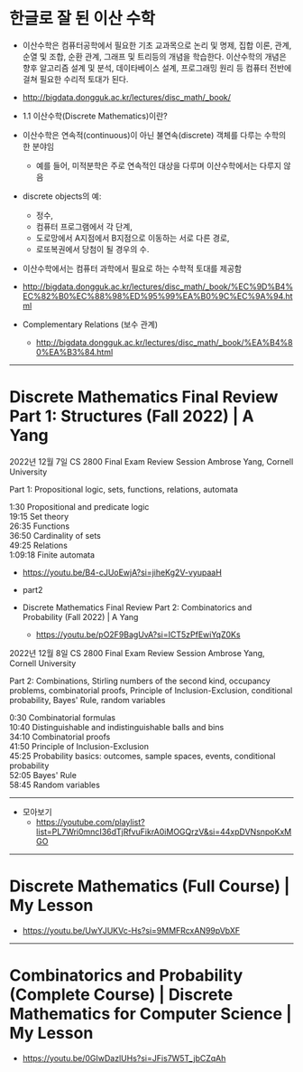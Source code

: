 # 한글로 잘 된 이산 수학
- 이산수학은 컴퓨터공학에서 필요한 기초 교과목으로 논리 및 명제, 집합 이론, 관계, 순열 및 조합, 순환 관계, 그래프 및 트리등의 개념을 학습한다. 이산수학의 개념은 향후 알고리즘 설계 및 분석, 데이타베이스 설계, 프로그래밍 원리 등 컴퓨터 전반에 걸쳐 필요한 수리적 토대가 된다.
- http://bigdata.dongguk.ac.kr/lectures/disc_math/_book/
- 1.1 이산수학(Discrete Mathematics)이란?

- 이산수학은 연속적(continuous)이 아닌 불연속(discrete) 객체를 다루는 수학의 한 분야임
  - 예를 들어, 미적분학은 주로 연속적인 대상을 다루며 이산수학에서는 다루지 않음
- discrete objects의 예:
  - 정수,
  - 컴퓨터 프로그램에서 각 단계,
  - 도로망에서 A지점에서 B지점으로 이동하는 서로 다른 경로,
  - 로또복권에서 당첨이 될 경우의 수.
- 이산수학에서는 컴퓨터 과학에서 필요로 하는 수학적 토대를 제공함

- http://bigdata.dongguk.ac.kr/lectures/disc_math/_book/%EC%9D%B4%EC%82%B0%EC%88%98%ED%95%99%EA%B0%9C%EC%9A%94.html
- Complementary Relations (보수 관계)
  - http://bigdata.dongguk.ac.kr/lectures/disc_math/_book/%EA%B4%80%EA%B3%84.html

<hr>

# Discrete Mathematics Final Review Part 1: Structures (Fall 2022) | A Yang

2022년 12월 7일
CS 2800 Final Exam Review Session
Ambrose Yang, Cornell University

Part 1: Propositional logic, sets, functions, relations, automata

1:30 Propositional and predicate logic<br>
19:15 Set theory<br>
26:35 Functions<br>
36:50 Cardinality of sets<br>
49:25 Relations<br>
1:09:18 Finite automata<br>

- https://youtu.be/B4-cJUoEwjA?si=jiheKg2V-vyupaaH

- part2
 - Discrete Mathematics Final Review Part 2: Combinatorics and Probability (Fall 2022) | A Yang
   - https://youtu.be/pO2F9BagUvA?si=ICT5zPfEwiYqZ0Ks

2022년 12월 8일
CS 2800 Final Exam Review Session
Ambrose Yang, Cornell University

Part 2: Combinations, Stirling numbers of the second kind, occupancy problems, combinatorial proofs, Principle of Inclusion-Exclusion, conditional probability, Bayes' Rule, random variables
<br>

0:30 Combinatorial formulas<br>
10:40 Distinguishable and indistinguishable balls and bins<br>
34:10 Combinatorial proofs<br>
41:50 Principle of Inclusion-Exclusion<br>
45:25 Probability basics: outcomes, sample spaces, events, conditional probability<br>
52:05 Bayes' Rule<br>
58:45 Random variables<br>


<hr>

- 모아보기 
  - https://youtube.com/playlist?list=PL7Wri0mncI36dTjRfvuFikrA0iMOGQrzV&si=44xpDVNsnpoKxMGO

<hr>

# Discrete Mathematics (Full Course) | My Lesson

- https://youtu.be/UwYJUKVc-Hs?si=9MMFRcxAN99pVbXF

<hr>

# Combinatorics and Probability (Complete Course) | Discrete Mathematics for Computer Science | My Lesson

- https://youtu.be/0GIwDazlUHs?si=JFis7W5T_jbCZqAh